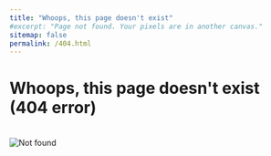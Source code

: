 ```yaml
---
title: "Whoops, this page doesn't exist"
#excerpt: "Page not found. Your pixels are in another canvas."
sitemap: false
permalink: /404.html
---
```


<div class="text-center">
  <h1>Whoops, this page doesn't exist (404 error)</h1>
  <br/>

  <img src="{{ 'assets/images/vega.gif' | relative_url }}" alt="Not found" />
</div>

